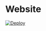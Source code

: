 # Website

[![Deploy](https://github.com/bluesightai/website/actions/workflows/build-and-deploy.yml/badge.svg)](https://github.com/bluesightai/website/actions/workflows/build-and-deploy.yml)
